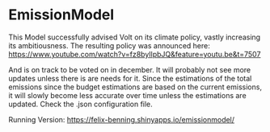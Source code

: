 # EmissionModel
This Model successfully advised Volt on its climate policy, vastly increasing its ambitiousness. The resulting policy was announced here:
https://www.youtube.com/watch?v=fz8byIlpbJQ&feature=youtu.be&t=7507

And is on track to be voted on in december. It will probably not see more updates unless there is are needs for it. Since the estimations of the total emissions since the budget estimations are based on the current emissions, it will slowly become less accurate over time unless the estimations are updated. Check the .json configuration file.

Running Version:
https://felix-benning.shinyapps.io/emissionmodel/
